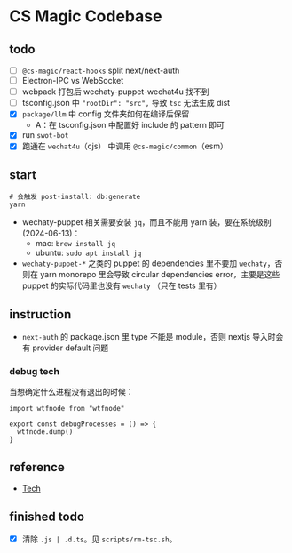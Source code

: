# CS Magic Codebase

## todo

- [ ] `@cs-magic/react-hooks` split next/next-auth
- [ ] Electron-IPC vs WebSocket
- [ ] webpack 打包后 wechaty-puppet-wechat4u 找不到
- [ ] tsconfig.json 中 `"rootDir": "src",` 导致 `tsc` 无法生成 dist
- [x] `package/llm` 中 config 文件夹如何在编译后保留
  - A：在 tsconfig.json 中配置好 include 的 pattern 即可
- [x] run `swot-bot`
- [x] 跑通在 `wechat4u`（cjs） 中调用 `@cs-magic/common`（esm）

## start

```shell
# 会触发 post-install: db:generate
yarn
```

- wechaty-puppet 相关需要安装 `jq`，而且不能用 yarn 装，要在系统级别 (2024-06-13)：
  - mac: `brew install jq`
  - ubuntu: `sudo apt install jq`
- `wechaty-puppet-*` 之类的 puppet 的 dependencies 里不要加 `wechaty`，否则在 yarn monorepo 里会导致 circular dependencies error，主要是这些 puppet 的实际代码里也没有 `wechaty` （只在 tests 里有）

## instruction

- `next-auth` 的 package.json 里 type 不能是 module，否则 nextjs 导入时会有 provider default 问题

### debug tech

当想确定什么进程没有退出的时候：

```shell
import wtfnode from "wtfnode"

export const debugProcesses = () => {
  wtfnode.dump()
}

```

## reference 

- [Tech](__docs__/tech.md)


## finished todo

- [x] 清除 `.js | .d.ts`。见 `scripts/rm-tsc.sh`。
